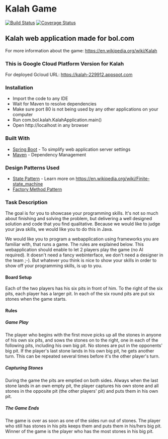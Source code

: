 # Kalah Game

[![Build Status](https://travis-ci.org/acaremre7/ea-kalah.svg?branch=master)](https://travis-ci.org/acaremre7/ea-kalah) 
[![Coverage Status](https://coveralls.io/repos/github/acaremre7/ea-kalah/badge.svg?branch=master)](https://coveralls.io/github/acaremre7/ea-kalah?branch=master)

## Kalah web application made for bol.com

For more information about the game: https://en.wikipedia.org/wiki/Kalah

### This is Google Cloud Platform Version for Kalah
For deployed Gcloud URL: https://kalah-229912.appspot.com

### Installation

- Import the code to any IDE
- Wait for Maven to resolve dependencies
- Make sure port 80 is not being used by any other applications on your computer
- Run com.bol.kalah.KalahApplication.main()
- Open http://localhost in any browser

### Built With

* [Spring Boot](http://spring.io/projects/spring-boot) - To simplify web application server settings
* [Maven](https://maven.apache.org/) - Dependency Management

### Design Patterns Used
* [State Pattern](https://en.wikipedia.org/wiki/State_pattern) - Learn more on https://en.wikipedia.org/wiki/Finite-state_machine
* [Factory Method Pattern](https://en.wikipedia.org/wiki/Factory_method_pattern)

### Task Description

The goal is for you to showcase your programming skills. It's not so much about finishing and solving the problem, but delivering  a well designed solution and code that you find qualitative. Because we would like to judge your java skills, we would like you to do this in Java.

We would like you to program a webapplication using frameworks you are familiar with, that runs a game. The rules are explained below.
This webapplication should enable to let 2 players play the game (no AI required). It doesn't need a fancy webinterface, we don't need a designer in the team ;-). But whatever you think is nice to show your skills in order to show off your programming skills, is up to you.

#### Board Setup
Each of the two players has his six pits in front of him. To the right of the six pits, each player has a larger pit. In each of the six round pits are put six stones when the game starts.

#### Rules
##### Game Play
The player who begins with the first move picks up all the stones in anyone of his own six pits, and sows the stones on to the right, one in each of the following pits, including his own big pit. No stones are put in the opponents' big pit. If the player's last stone lands in his own big pit, he gets another turn. This can be repeated several times before it's the other player's turn.

##### Capturing Stones
During the game the pits are emptied on both sides. Always when the last stone lands in an own empty pit, the player captures his own stone and all stones in the opposite pit (the other players' pit) and puts them in his own pit.

##### The Game Ends
The game is over as soon as one of the sides run out of stones. The player who still has stones in his pits keeps them and puts them in his/hers big pit. Winner of the game is the player who has the most stones in his big pit.
